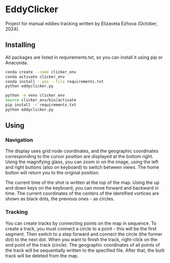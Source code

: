 # EddyClicker

Project for manual eddies tracking written by Elizaveta Ezhova (October, 2024).

## Installing

All packages are listed in requirements.txt, so you can install it using pip or Anaconda.

```sh
conda create --name clicker_env
conda activate clicker_env
conda install --yes --file requirements.txt
python eddyclicker.py
```

```sh
python -m venv clicker_env
source clicker_env/bin/activate
pip install -r requirements.txt
python eddyclicker.py
```

## Using

### Navigation

The display uses grid node coordinates, and the geographic coordinates corresponding to the cursor position are
displayed at the bottom right. Using the magnifying glass, you can zoom in on the image, using the left and right
buttons (also on keyboard) to switch between views. The home button will return you to the original position.

The current time of the shot is written at the top of the map. Using the up and down keys on the keyboard, you can move
forward and backward in time. The current coordinates of the centers of the identified vortices are shown as black dots,
the previous ones - as circles.

### Tracking

You can create tracks by connecting points on the map in sequence. To create a track, you must connect a circle to a
point - this will be the first segment. Then switch to a step forward and connect the circle (the former dot) to the
next dot. When you want to finish the track, right-click on the end point of the track (circle). The geographic
coordinates of all points of the track will be sequentially written to the specified file. After that, the built track
will be deleted from the map.